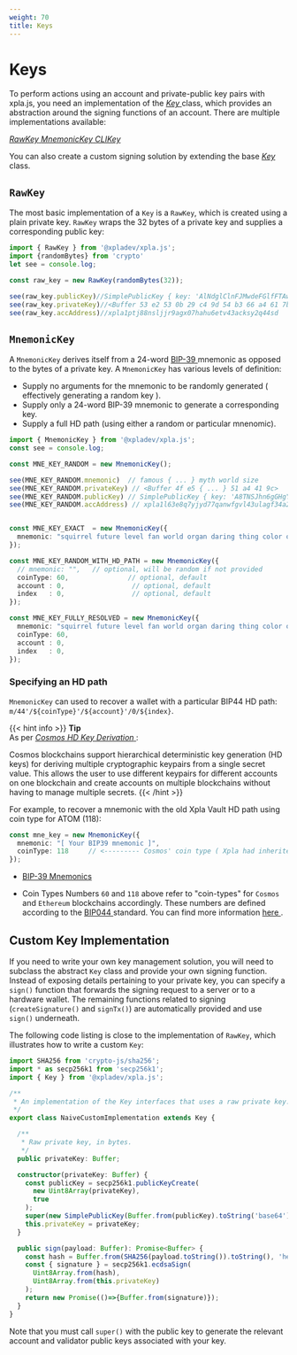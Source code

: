 ```yaml
---
weight: 70
title: Keys
---
```


# Keys

To perform actions using an account and private-public key pairs with xpla.js, you need an implementation of the [ *Key* ](https://github.com/xpladev/xpla.js/blob/main/src/key/Key.ts) class, which provides an abstraction around the signing functions of an account. There are multiple implementations available: 

[ *RawKey* ](https://github.com/xpladev/xpla.js/blob/main/src/key/RawKey.ts)
[ *MnemonicKey* ](https://github.com/xpladev/xpla.js/blob/main/src/key/MnemonicKey.ts) 
[ *CLIKey* ](https://github.com/xpladev/xpla.js/blob/main/src/key/CLIKey.ts) 

You can also create a custom signing solution by extending the base [ *Key* ](https://github.com/xpladev/xpla.js/blob/main/src/key/Key.ts) class.


## `RawKey`

The most basic implementation of a `Key` is a `RawKey`, which is created using a plain private key. `RawKey`  wraps the 32 bytes of a private key and supplies a corresponding public key:

```ts
import { RawKey } from '@xpladev/xpla.js';
import {randomBytes} from 'crypto'
let see = console.log;

const raw_key = new RawKey(randomBytes(32));

see(raw_key.publicKey)//SimplePublicKey { key: 'AlNdglClnFJMwdeFGlfFTAwbx7rxKxWbgN/lwj5mQ3vw' }
see(raw_key.privateKey)//<Buffer 53 e2 53 0b 29 c4 9d 54 b3 66 a4 61 7b d3 e2 6e 4c e5 41 cd 12 a6 e9 27 8a 97 61 1c 55 6e cd 4c>
see(raw_key.accAddress)//xpla1ptj88nsljjr9agx07hahu6etv43acksy2q44sd
```

## `MnemonicKey`


A `MnemonicKey` derives itself from a 24-word  [ BIP-39 ](https://github.com/bitcoin/bips/blob/master/bip-0039.mediawiki) mnemonic as opposed to the bytes of a  private key.
A `MnemonicKey` has various levels of definition: 
- Supply no arguments for the mnemonic to be randomly generated ( effectively generating a random key ).
- Supply only a 24-word BIP-39 mnemonic to generate a corresponding key.
- Supply a full HD path (using either a  random or particular mnenomic).

```ts
import { MnemonicKey } from '@xpladev/xpla.js';
const see = console.log;

const MNE_KEY_RANDOM = new MnemonicKey();

see(MNE_KEY_RANDOM.mnemonic)  // famous { ... } myth world size
see(MNE_KEY_RANDOM.privateKey) // <Buffer 4f e5 { ... } 51 a4 41 9c> 
see(MNE_KEY_RANDOM.publicKey) // SimplePublicKey { key: 'A8TNSJhn6gGHgY2ohJnkOaZz7Y0FaW/QeytGBaqCLIJU' }
see(MNE_KEY_RANDOM.accAddress) // xpla1l63e8q7yjyd77qanwfgvl43ulagf34a2xzcuv4


const MNE_KEY_EXACT  = new MnemonicKey({
  mnemonic: "squirrel future level fan world organ daring thing color orange sausage cross fault interest blast wink audit unfair satoshi solution track indoor sun edit",
});

const MNE_KEY_RANDOM_WITH_HD_PATH = new MnemonicKey({
  // mnemonic: "",   // optional, will be random if not provided
  coinType: 60,               // optional, default
  account : 0,                 // optional, default
  index   : 0,                 // optional, default
});

const MNE_KEY_FULLY_RESOLVED = new MnemonicKey({
  mnemonic: "squirrel future level fan world organ daring thing color orange sausage cross fault interest blast wink audit unfair satoshi solution track indoor sun edit",   
  coinType: 60,               
  account : 0,                 
  index   : 0,                
});

```


### Specifying an HD path

`MnemonicKey` can used to recover a wallet with a particular BIP44 HD path: `m/44'/${coinType}'/${account}'/0/${index}`.

{{< hint info >}}
**Tip**  
As per [ *Cosmos HD Key Derivation* ](https://github.com/confio/cosmos-hd-key-derivation-spec):

Cosmos blockchains support hierarchical deterministic key generation (HD keys) for deriving multiple cryptographic keypairs from a single secret value. This allows the user to use different keypairs for different accounts on one blockchain and create accounts on multiple blockchains without having to manage multiple secrets.
{{< /hint >}}

For example, to recover a mnemonic with the old Xpla Vault HD path using coin type for ATOM (118):

```ts
const mne_key = new MnemonicKey({
  mnemonic: "[ Your BIP39 mnemonic ]",
  coinType: 118     // <--------- Cosmos' coin type ( Xpla had inherited initially )
});
```

- [ BIP-39 Mnemonics ](https://github.com/bitcoin/bips/blob/master/bip-0039.mediawiki)

- Coin Types Numbers `60` and `118` above refer to "coin-types" for `Cosmos` and `Ethereum` blockchains accordingly. These numbers are defined according to the [ BIP044 ](https://github.com/bitcoin/bips/blob/master/bip-0044.mediawiki) standard. You can find more information [ here ](https://github.com/satoshilabs/slips/blob/master/slip-0044.md).

## Custom Key Implementation

If you need to write your own key management solution, you will need to subclass the abstract `Key` class and provide your own signing function. Instead of exposing details pertaining to your private key, you can specify a `sign()` function that forwards the signing request to a server or to a hardware wallet. The remaining functions related to signing (`createSignature()` and `signTx()`) are automatically provided and use `sign()` underneath.

The following code listing is close to the implementation of `RawKey`, which illustrates how to write a custom `Key`:

```ts
import SHA256 from 'crypto-js/sha256';
import * as secp256k1 from 'secp256k1';
import { Key } from '@xpladev/xpla.js';

/**
 * An implementation of the Key interfaces that uses a raw private key.
 */
export class NaiveCustomImplementation extends Key {

  /**
   * Raw private key, in bytes.
   */
  public privateKey: Buffer;

  constructor(privateKey: Buffer) {
    const publicKey = secp256k1.publicKeyCreate(
      new Uint8Array(privateKey),
      true
    );
    super(new SimplePublicKey(Buffer.from(publicKey).toString('base64')));
    this.privateKey = privateKey;
  }

  public sign(payload: Buffer): Promise<Buffer> {
    const hash = Buffer.from(SHA256(payload.toString()).toString(), 'hex');
    const { signature } = secp256k1.ecdsaSign(
      Uint8Array.from(hash),
      Uint8Array.from(this.privateKey)
    );
    return new Promise(()=>{Buffer.from(signature)});
  }
}
```

Note that you must call `super()` with the public key to generate the relevant account and validator public keys associated with your key.

